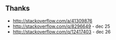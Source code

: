 
Thanks
-------------------------------------
- http://stackoverflow.com/a/41309876
- http://stackoverflow.com/q/8296649 - dec 25
- http://stackoverflow.com/q/12417403 - dec 26
